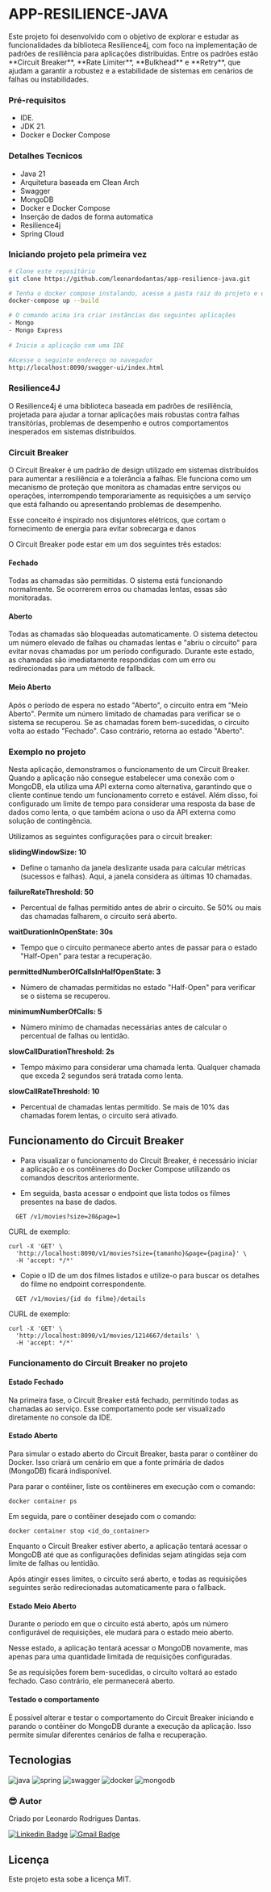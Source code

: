 # APP-RESILIENCE-JAVA

<p>
Este projeto foi desenvolvido com o objetivo de explorar e estudar as funcionalidades da biblioteca Resilience4j, com foco na implementação de padrões de resiliência para aplicações distribuídas. Entre os padrões estão **Circuit Breaker**, **Rate Limiter**, **Bulkhead** e **Retry**, que ajudam a garantir a robustez e a estabilidade de sistemas em cenários de falhas ou instabilidades.
</p>


### Pré-requisitos

- IDE.
- JDK 21.
- Docker e Docker Compose

### Detalhes Tecnicos

- Java 21
- Arquitetura baseada em Clean Arch
- Swagger
- MongoDB
- Docker e Docker Compose
- Inserção de dados de forma automatica
- Resilience4j
- Spring Cloud

###  Iniciando projeto pela primeira vez

```bash
# Clone este repositório
git clone https://github.com/leonardodantas/app-resilience-java.git

# Tenha o docker compose instalando, acesse a pasta raiz do projeto e execute o seguinte comando
docker-compose up --build

# O comando acima ira criar instâncias das seguintes aplicações
- Mongo
- Mongo Express
 
# Inicie a aplicação com uma IDE

#Acesse o seguinte endereço no navegador
http://localhost:8090/swagger-ui/index.html
```
### Resilience4J

O Resilience4j é uma biblioteca baseada em padrões de resiliência, projetada para ajudar a tornar aplicações mais robustas contra falhas transitórias, problemas de desempenho e outros comportamentos inesperados em sistemas distribuídos.

### Circuit Breaker

O Circuit Breaker é um padrão de design utilizado em sistemas distribuídos para aumentar a resiliência e a tolerância a falhas. Ele funciona como um mecanismo de proteção que monitora as chamadas entre serviços ou operações, interrompendo temporariamente as requisições a um serviço que está falhando ou apresentando problemas de desempenho.

Esse conceito é inspirado nos disjuntores elétricos, que cortam o fornecimento de energia para evitar sobrecarga e danos

O Circuit Breaker pode estar em um dos seguintes três estados:

#### Fechado

Todas as chamadas são permitidas.
O sistema está funcionando normalmente.
Se ocorrerem erros ou chamadas lentas, essas são monitoradas.

#### Aberto

Todas as chamadas são bloqueadas automaticamente.
O sistema detectou um número elevado de falhas ou chamadas lentas e "abriu o circuito" para evitar novas chamadas por um período configurado.
Durante este estado, as chamadas são imediatamente respondidas com um erro ou redirecionadas para um método de fallback.

#### Meio Aberto 

Após o período de espera no estado "Aberto", o circuito entra em "Meio Aberto".
Permite um número limitado de chamadas para verificar se o sistema se recuperou.
Se as chamadas forem bem-sucedidas, o circuito volta ao estado "Fechado". Caso contrário, retorna ao estado "Aberto".

### Exemplo no projeto

Nesta aplicação, demonstramos o funcionamento de um Circuit Breaker. Quando a aplicação não consegue estabelecer uma conexão com o MongoDB, ela utiliza uma API externa como alternativa, garantindo que o cliente continue tendo um funcionamento correto e estável. Além disso, foi configurado um limite de tempo para considerar uma resposta da base de dados como lenta, o que também aciona o uso da API externa como solução de contingência.

Utilizamos as seguintes configurações para o circuit breaker:

**slidingWindowSize: 10**
- Define o tamanho da janela deslizante usada para calcular métricas (sucessos e falhas). Aqui, a janela considera as últimas 10 chamadas.

**failureRateThreshold: 50**
- Percentual de falhas permitido antes de abrir o circuito. Se 50% ou mais das chamadas falharem, o circuito será aberto.

**waitDurationInOpenState: 30s**
- Tempo que o circuito permanece aberto antes de passar para o estado "Half-Open" para testar a recuperação.

**permittedNumberOfCallsInHalfOpenState: 3**
- Número de chamadas permitidas no estado "Half-Open" para verificar se o sistema se recuperou.

**minimumNumberOfCalls: 5**
- Número mínimo de chamadas necessárias antes de calcular o percentual de falhas ou lentidão.

**slowCallDurationThreshold: 2s**
- Tempo máximo para considerar uma chamada lenta. Qualquer chamada que exceda 2 segundos será tratada como lenta.

**slowCallRateThreshold: 10**
- Percentual de chamadas lentas permitido. Se mais de 10% das chamadas forem lentas, o circuito será ativado.


## Funcionamento do Circuit Breaker

- Para visualizar o funcionamento do Circuit Breaker, é necessário iniciar a aplicação e os contêineres do Docker Compose utilizando os comandos descritos anteriormente.

- Em seguida, basta acessar o endpoint que lista todos os filmes presentes na base de dados.

```
  GET /v1/movies?size=20&page=1
```

CURL de exemplo:

```
curl -X 'GET' \
  'http://localhost:8090/v1/movies?size={tamanho}&page={pagina}' \
  -H 'accept: */*'
```

- Copie o ID de um dos filmes listados e utilize-o para buscar os detalhes do filme no endpoint correspondente.

```
  GET /v1/movies/{id do filme}/details
```

CURL de exemplo:

```
curl -X 'GET' \
  'http://localhost:8090/v1/movies/1214667/details' \
  -H 'accept: */*'
```

### Funcionamento do Circuit Breaker no projeto

#### Estado Fechado

Na primeira fase, o Circuit Breaker está fechado, permitindo todas as chamadas ao serviço. Esse comportamento pode ser visualizado diretamente no console da IDE.

#### Estado Aberto
Para simular o estado aberto do Circuit Breaker, basta parar o contêiner do Docker. Isso criará um cenário em que a fonte primária de dados (MongoDB) ficará indisponível.

Para parar o contêiner, liste os contêineres em execução com o comando:

```
docker container ps
```

Em seguida, pare o contêiner desejado com o comando:

```
docker container stop <id_do_container>
```
Enquanto o Circuit Breaker estiver aberto, a aplicação tentará acessar o MongoDB até que as configurações definidas sejam atingidas seja com limite de falhas ou lentidão.

Após atingir esses limites, o circuito será aberto, e todas as requisições seguintes serão redirecionadas automaticamente para o fallback.

#### Estado Meio Aberto

Durante o período em que o circuito está aberto, após um número configurável de requisições, ele mudará para o estado meio aberto.

Nesse estado, a aplicação tentará acessar o MongoDB novamente, mas apenas para uma quantidade limitada de requisições configuradas.

Se as requisições forem bem-sucedidas, o circuito voltará ao estado fechado. Caso contrário, ele permanecerá aberto.

#### Testado o comportamento
É possível alterar e testar o comportamento do Circuit Breaker iniciando e parando o contêiner do MongoDB durante a execução da aplicação. Isso permite simular diferentes cenários de falha e recuperação.

## Tecnologias

<div style="display: inline_block">
  <img align="center" alt="java" src="https://img.shields.io/badge/java-%23ED8B00.svg?style=for-the-badge&logo=java&logoColor=white" />
  <img align="center" alt="spring" src="https://img.shields.io/badge/spring-%236DB33F.svg?style=for-the-badge&logo=spring&logoColor=white" />
  <img align="center" alt="swagger" src="https://img.shields.io/badge/-Swagger-%23Clojure?style=for-the-badge&logo=swagger&logoColor=white" />
  <img align="center" alt="docker" src="https://img.shields.io/badge/docker-%230db7ed.svg?style=for-the-badge&logo=docker&logoColor=white" />
  <img align="center" alt="mongodb" src="https://img.shields.io/badge/MongoDB-%234ea94b.svg?style=for-the-badge&logo=mongodb&logoColor=white" />
</div>

### :sunglasses: Autor

Criado por Leonardo Rodrigues Dantas.

[![Linkedin Badge](https://img.shields.io/badge/-Leonardo-blue?style=flat-square&logo=Linkedin&logoColor=white&link=https://www.linkedin.com/in/leonardo-rodrigues-dantas/)](https://www.linkedin.com/in/leonardo-rodrigues-dantas/)
[![Gmail Badge](https://img.shields.io/badge/-leonardordnt1317@gmail.com-c14438?style=flat-square&logo=Gmail&logoColor=white&link=mailto:leonardordnt1317@gmail.com)](mailto:leonardordnt1317@gmail.com)

## Licença

Este projeto esta sobe a licença MIT.


    
